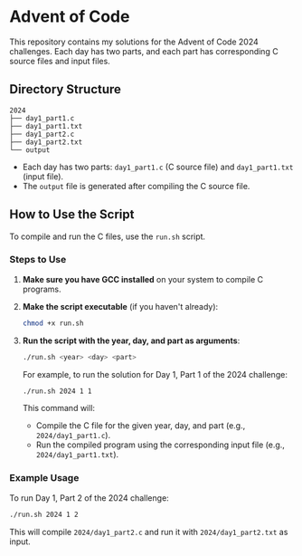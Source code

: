 # Advent of Code

This repository contains my solutions for the Advent of Code 2024 challenges. Each day has two parts, and each part has corresponding C source files and input files.

## Directory Structure

```
2024
├── day1_part1.c
├── day1_part1.txt
├── day1_part2.c
├── day1_part2.txt
└── output
```

-   Each day has two parts: `day1_part1.c` (C source file) and `day1_part1.txt` (input file).
-   The `output` file is generated after compiling the C source file.

## How to Use the Script

To compile and run the C files, use the `run.sh` script.

### Steps to Use

1. **Make sure you have GCC installed** on your system to compile C programs.

2. **Make the script executable** (if you haven't already):

    ```bash
    chmod +x run.sh
    ```

3. **Run the script with the year, day, and part as arguments**:

    ```bash
    ./run.sh <year> <day> <part>
    ```

    For example, to run the solution for Day 1, Part 1 of the 2024 challenge:

    ```bash
    ./run.sh 2024 1 1
    ```

    This command will:

    - Compile the C file for the given year, day, and part (e.g., `2024/day1_part1.c`).
    - Run the compiled program using the corresponding input file (e.g., `2024/day1_part1.txt`).

### Example Usage

To run Day 1, Part 2 of the 2024 challenge:

```bash
./run.sh 2024 1 2
```

This will compile `2024/day1_part2.c` and run it with `2024/day1_part2.txt` as input.
